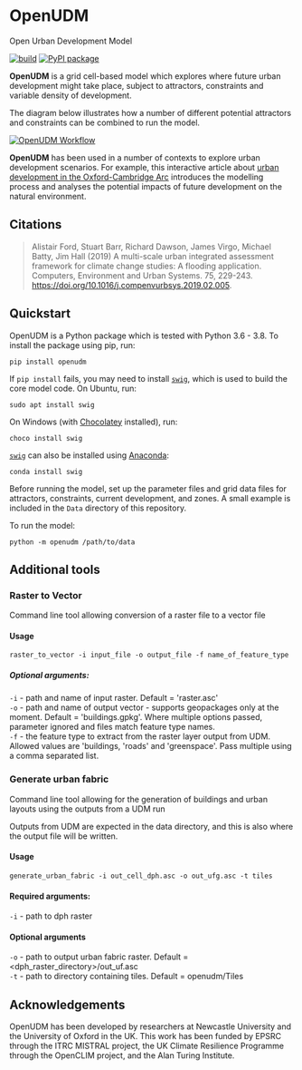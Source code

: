 # OpenUDM

Open Urban Development Model

[![build](https://github.com/geospatialncl/OpenUDM/workflows/build/badge.svg)](https://github.com/geospatialncl/OpenUDM/actions)
[![PyPI package](https://img.shields.io/pypi/v/openudm.svg)](https://pypi.python.org/pypi/openudm)

**OpenUDM** is a grid cell-based model which explores where future urban
development might take place, subject to attractors, constraints and variable
density of development.

The diagram below illustrates how a number of different potential attractors
and constraints can be combined to run the model.

[![OpenUDM Workflow](https://github.com/OpenCLIM/workflow-diagrams/raw/90b5aa935757742bf204862d574823e366536b76/udm/openclim-udm-workflow.png)](https://github.com/OpenCLIM/workflow-diagrams/raw/90b5aa935757742bf204862d574823e366536b76/udm/openclim-udm-workflow.png)

**OpenUDM** has been used in a number of contexts to explore urban development
scenarios. For example, this interactive article about
[urban development in the Oxford-Cambridge Arc](https://nismod.github.io/arc-udm-vis/)
introduces the modelling process and analyses the potential impacts of future
development on the natural environment.


## Citations

> Alistair Ford, Stuart Barr, Richard Dawson, James Virgo, Michael Batty, Jim
> Hall (2019) A multi-scale urban integrated assessment framework for climate
> change studies: A flooding application. Computers, Environment and Urban
> Systems. 75, 229-243. https://doi.org/10.1016/j.compenvurbsys.2019.02.005.


## Quickstart

OpenUDM is a Python package which is tested with Python 3.6 - 3.8. To
install the package using pip, run:

    pip install openudm

If `pip install` fails, you may need to install [`swig`](http://swig.org/),
which is used to build the core model code. On Ubuntu, run:

    sudo apt install swig

On Windows (with [Chocolatey](https://chocolatey.org) installed), run:

    choco install swig
   
[`swig`](http://swig.org/) can also be installed using [Anaconda](https://www.anaconda.com/):

    conda install swig

Before running the model, set up the parameter files and grid data files for
attractors, constraints, current development, and zones. A small example is
included in the `Data` directory of this repository.

To run the model:

    python -m openudm /path/to/data

##  Additional tools

### Raster to Vector
Command line tool allowing conversion of a raster file to a vector file

#### Usage 
`raster_to_vector -i input_file -o output_file -f name_of_feature_type`

##### Optional arguments:
`-i` - path and name of input raster. Default = 'raster.asc'  
`-o` - path and name of output vector - supports geopackages only at the moment. Default = 'buildings.gpkg'. Where multiple options passed, parameter ignored and files match feature type names.  
`-f` - the feature type to extract from the raster layer output from UDM. Allowed values are 'buildings, 'roads' and 'greenspace'. Pass multiple using a comma separated list.

### Generate urban fabric
Command line tool allowing for the generation of buildings and urban layouts using the outputs from a UDM run

Outputs from UDM are expected in the data directory, and this is also where the output file will be written.

#### Usage
`generate_urban_fabric -i out_cell_dph.asc -o out_ufg.asc -t tiles`

#### Required arguments:
`-i` - path to dph raster
#### Optional arguments
`-o` - path to output urban fabric raster. Default = <dph_raster_directory>/out_uf.asc  
`-t` - path to directory containing tiles. Default = openudm/Tiles


## Acknowledgements

OpenUDM has been developed by researchers at Newcastle University and the
University of Oxford in the UK. This work has been funded by EPSRC through the
ITRC MISTRAL project, the UK Climate Resilience Programme through the OpenCLIM
project, and the Alan Turing Institute.
